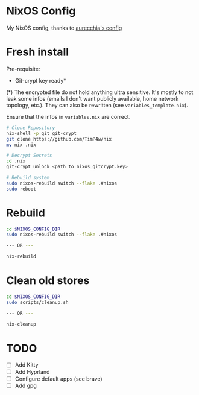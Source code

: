 # NixOS Config
My NixOS config, thanks to [aurecchia's config](https://github.com/aurecchia/nixos)

# Fresh install

Pre-requisite:

- Git-crypt key ready*

(*) The encrypted file do not hold anything ultra sensitive. It's mostly to not leak some infos (emails I don't want publicly available, home network topology, etc.).
They can also be rewritten (see `variables_template.nix`).


Ensure that the infos in `variables.nix` are correct.

```bash
# Clone Repository
nix-shell -p git git-crypt
git clone https://github.com/TimP4w/nix
mv nix .nix

# Decrypt Secrets
cd .nix
git-crypt unlock <path to nixos_gitcrypt.key>

# Rebuild system
sudo nixos-rebuild switch --flake .#nixos
sudo reboot
```


# Rebuild
```bash
cd $NIXOS_CONFIG_DIR  
sudo nixos-rebuild switch --flake .#nixos

--- OR ---

nix-rebuild
```

# Clean old stores
```bash
cd $NIXOS_CONFIG_DIR  
sudo scripts/cleanup.sh

--- OR ---

nix-cleanup
```

# TODO
- [ ] Add Kitty
- [ ] Add Hyprland
- [ ] Configure default apps (see brave)
- [ ] Add gpg
